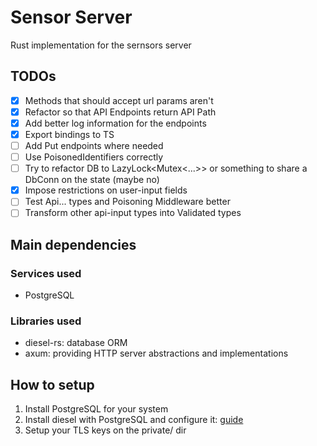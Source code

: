 # Sensor Server

Rust implementation for the sernsors server

## TODOs

- [x] Methods that should accept url params aren't
- [x] Refactor so that API Endpoints return API Path
- [x] Add better log information for the endpoints
- [x] Export bindings to TS
- [ ] Add Put endpoints where needed
- [ ] Use PoisonedIdentifiers correctly
- [ ] Try to refactor DB to LazyLock<Mutex<...>> or something to share a DbConn on the state (maybe no)
- [x] Impose restrictions on user-input fields
- [ ] Test Api... types and Poisoning Middleware better
- [ ] Transform other api-input types into Validated types

## Main dependencies

### Services used

- PostgreSQL

### Libraries used

- diesel-rs: database ORM
- axum: providing HTTP server abstractions and implementations

## How to setup

1. Install PostgreSQL for your system
2. Install diesel with PostgreSQL and configure it: [guide](https://diesel.rs/guides/getting-started)
3. Setup your TLS keys on the private/ dir
